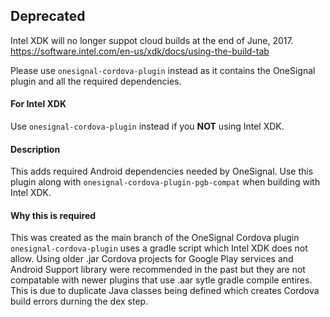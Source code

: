 ## Deprecated

Intel XDK will no longer suppot cloud builds at the end of June, 2017.
https://software.intel.com/en-us/xdk/docs/using-the-build-tab

Please use `onesignal-cordova-plugin` instead as it contains the OneSignal plugin and all the required dependencies.


#### For Intel XDK
Use `onesignal-cordova-plugin` instead if you **NOT** using Intel XDK.

#### Description
This adds required Android dependencies needed by OneSignal. Use this plugin along with `onesignal-cordova-plugin-pgb-compat` when building with Intel XDK.

#### Why this is required
This was created as the main branch of the OneSignal Cordova plugin `onesignal-cordova-plugin` uses a gradle script which Intel XDK does not allow. Using older .jar Cordova projects for Google Play services and Android Support library were recommended in the past but they are not compatable with newer plugins that use .aar sytle gradle compile entires. This is due to duplicate Java classes being defined which creates Cordova build errors durning the dex step.
